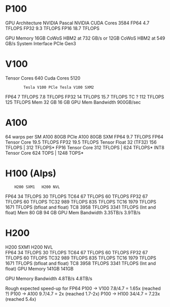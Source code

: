 # P100

GPU Architecture NVIDIA Pascal
NVIDIA CUDA Cores 3584
FP64 		4.7  TFLOPS
FP32 		9.3  TFLOPS
FP16		18.7 TFLOPS

GPU Memory 16GB 
CoWoS  HBM2 at 732 GB/s or 12GB CoWoS HBM2 at 549 GB/s
System Interface PCIe Gen3

# V100 

Tensor Cores 640
Cuda  Cores 5120

			Tesla V100 PCle Tesla V100 SXM2

FP64 			7 TFLOPS 	7.8 TFLOPS
FP32		   14 TFLOPS   15.7 TFLOPS
TC ? 		  112 TFLOPS  125 	TFLOPS
Mem 		   32 GB       16    GB 
GPU Mem Bandwidth 900GB/sec

# A100

64 warps per SM
						A100 80GB PCIe	A100 80GB SXM
FP64					  9.7 	TFLOPS
FP64 Tensor Core		 19.5 	TFLOPS
FP32					 19.5 	TFLOPS
Tensor Float 32 (TF32)	156 	TFLOPS 		| 312 TFLOPS*
FP16 Tensor Core	    312 	TFLOPS 		| 624 TFLOPS*
INT8 Tensor Core		624 	TOPS   		| 1248 TOPS*

# H100 (Alps)

		H200 SXM1 	H200 NVL 
FP64 	34 TFLOPS 	30 TFLOPS
TC64 	67 TFLOPS 	60 TFLOPS
FP32 	67 TFLOPS 	60 TFLOPS
TC32   989 TFLOPS  835 TFLOPS
TC16  1979 TFLOPS 1671 TFLOPS (bfloat and float)
TC8   3958 TFLOPS 3341 TFLOPS (Int and float)
Mem     80 GB 		94 GB
GPU Mem Bandwidth 3.35TB/s 3.9TB/s


# H200

H200 	SXM1 		H200 NVL		
FP64 	34 TFLOPS 	30 TFLOPS
TC64 	67 TFLOPS 	60 TFLOPS
FP32 	67 TFLOPS 	60 TFLOPS
TC32   989 TFLOPS  835 TFLOPS
TC16  1979 TFLOPS 1671 TFLOPS (bfloat and float)
TC8   3958 TFLOPS 3341 TFLOPS (Int and float)
GPU Memory 141GB 141GB

GPU Memory Bandwidth 4.8TB/s 4.8TB/s

Rough expected speed-up for FP64
P100 -> V100  7.8/4.7 = 1.65x (reached ?)
P100 -> A100  9.7/4.7 = 2x 	  (reached 1.7-2x)
P100 -> H100  34/4.7  = 7.23x (reached 5.4x)

